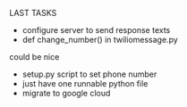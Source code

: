 LAST TASKS
- configure server to send response texts
- def change_number() in twiliomessage.py

could be nice
- setup.py script to set phone number
- just have one runnable python file
- migrate to google cloud
